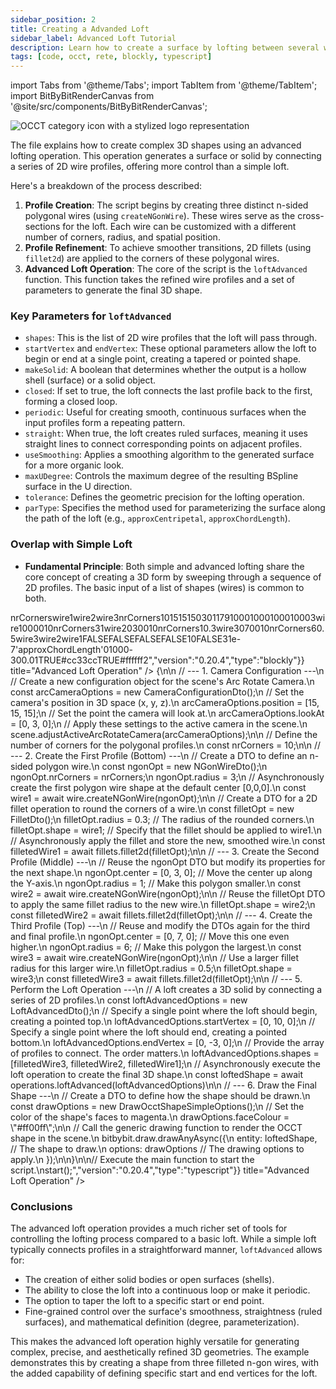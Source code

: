 ```yaml
---
sidebar_position: 2
title: Creating a Advanded Loft
sidebar_label: Advanced Loft Tutorial
description: Learn how to create a surface by lofting between several wire shapes and use various advanced options that help you make more intricate shapes.
tags: [code, occt, rete, blockly, typescript]
---
```


import Tabs from '@theme/Tabs';
import TabItem from '@theme/TabItem';
import BitByBitRenderCanvas from '@site/src/components/BitByBitRenderCanvas';

<img 
  class="category-icon-small" 
  src="https://s.bitbybit.dev/assets/icons/white/occt-icon.svg" 
  alt="OCCT category icon with a stylized logo representation" 
  title="OCCT category icon" />

The file explains how to create complex 3D shapes using an advanced lofting operation. This operation generates a surface or solid by connecting a series of 2D wire profiles, offering more control than a simple loft.

Here's a breakdown of the process described:

1.  **Profile Creation**: The script begins by creating three distinct n-sided polygonal wires (using `createNGonWire`). These wires serve as the cross-sections for the loft. Each wire can be customized with a different number of corners, radius, and spatial position.
2.  **Profile Refinement**: To achieve smoother transitions, 2D fillets (using `fillet2d`) are applied to the corners of these polygonal wires.
3.  **Advanced Loft Operation**: The core of the script is the `loftAdvanced` function. This function takes the refined wire profiles and a set of parameters to generate the final 3D shape.

### Key Parameters for `loftAdvanced`

*   `shapes`: This is the list of 2D wire profiles that the loft will pass through.
*   `startVertex` and `endVertex`: These optional parameters allow the loft to begin or end at a single point, creating a tapered or pointed shape.
*   `makeSolid`: A boolean that determines whether the output is a hollow shell (surface) or a solid object.
*   `closed`: If set to true, the loft connects the last profile back to the first, forming a closed loop.
*   `periodic`: Useful for creating smooth, continuous surfaces when the input profiles form a repeating pattern.
*   `straight`: When true, the loft creates ruled surfaces, meaning it uses straight lines to connect corresponding points on adjacent profiles.
*   `useSmoothing`: Applies a smoothing algorithm to the generated surface for a more organic look.
*   `maxUDegree`: Controls the maximum degree of the resulting BSpline surface in the U direction.
*   `tolerance`: Defines the geometric precision for the lofting operation.
*   `parType`: Specifies the method used for parameterizing the surface along the path of the loft (e.g., `approxCentripetal`, `approxChordLength`).

### Overlap with Simple Loft

*   **Fundamental Principle**: Both simple and advanced lofting share the core concept of creating a 3D form by sweeping through a sequence of 2D profiles. The basic input of a list of shapes (wires) is common to both.

<Tabs groupId="vectors-live-examples">
<TabItem value="rete" label="Rete">
    <BitByBitRenderCanvas
    requireManualStart={true}
    script={{"script":"{\"id\":\"rete-v2-json\",\"nodes\":{\"5b0a2e7a36e52bc6\":{\"id\":\"5b0a2e7a36e52bc6\",\"name\":\"bitbybit.vector.vectorXYZ\",\"customName\":\"vector xyz\",\"async\":false,\"drawable\":true,\"data\":{\"genericNodeData\":{\"hide\":true,\"oneOnOne\":false,\"flatten\":0,\"forceExecution\":false},\"x\":0,\"y\":3,\"z\":0},\"inputs\":{},\"position\":[-294.44305408107294,625.494016393214]},\"31cc8830d0d5b8d6\":{\"id\":\"31cc8830d0d5b8d6\",\"name\":\"bitbybit.vector.vectorXYZ\",\"customName\":\"vector xyz\",\"async\":false,\"drawable\":true,\"data\":{\"genericNodeData\":{\"hide\":true,\"oneOnOne\":false,\"flatten\":0,\"forceExecution\":false},\"x\":0,\"y\":7,\"z\":0},\"inputs\":{},\"position\":[-297.9642807136139,1019.3121779042008]},\"8bd8f5d69c0ee3d9\":{\"id\":\"8bd8f5d69c0ee3d9\",\"name\":\"bitbybit.lists.createList\",\"customName\":\"create list\",\"data\":{},\"inputs\":{\"listElements\":{\"connections\":[{\"node\":\"11be4dd28dcd4b33\",\"output\":\"result\",\"data\":{}},{\"node\":\"3522cf5d866d7d91\",\"output\":\"result\",\"data\":{}},{\"node\":\"d469db5335ea3400\",\"output\":\"result\",\"data\":{}}]}},\"position\":[1276.7110950696322,648.5670623793434]},\"71104a241cda7a83\":{\"id\":\"71104a241cda7a83\",\"name\":\"bitbybit.draw.drawAnyAsync\",\"customName\":\"draw any async\",\"async\":true,\"drawable\":true,\"data\":{\"genericNodeData\":{\"hide\":false,\"oneOnOne\":false,\"flatten\":0,\"forceExecution\":false}},\"inputs\":{\"options\":{\"connections\":[{\"node\":\"2b01c4bcdaa8b222\",\"output\":\"result\",\"data\":{}}]},\"entity\":{\"connections\":[{\"node\":\"e589c6b135aa1393\",\"output\":\"result\",\"data\":{}}]}},\"position\":[2216.0217964086746,945.9977380414867]},\"2b01c4bcdaa8b222\":{\"id\":\"2b01c4bcdaa8b222\",\"name\":\"bitbybit.draw.optionsOcctShapeSimple\",\"customName\":\"options occt shape simple\",\"async\":false,\"drawable\":false,\"data\":{\"genericNodeData\":{\"hide\":false,\"oneOnOne\":false,\"flatten\":0,\"forceExecution\":false},\"precision\":0.008,\"drawFaces\":true,\"faceColour\":\"#8000ff\",\"drawEdges\":true,\"edgeColour\":\"#ffffff\",\"edgeWidth\":2},\"inputs\":{},\"position\":[1690.6871109875997,1317.9796252756155]},\"e589c6b135aa1393\":{\"id\":\"e589c6b135aa1393\",\"name\":\"bitbybit.occt.operations.loftAdvanced\",\"customName\":\"loft advanced\",\"async\":true,\"drawable\":true,\"data\":{\"genericNodeData\":{\"hide\":true,\"oneOnOne\":false,\"flatten\":0,\"forceExecution\":false},\"makeSolid\":false,\"closed\":false,\"periodic\":false,\"straight\":false,\"nrPeriodicSections\":10,\"useSmoothing\":false,\"maxUDegree\":3,\"tolerance\":1e-7,\"parType\":\"approxCentripetal\"},\"inputs\":{\"shapes\":{\"connections\":[{\"node\":\"8bd8f5d69c0ee3d9\",\"output\":\"list\",\"data\":{}}]},\"startVertex\":{\"connections\":[{\"node\":\"e00b530f027cb3cf\",\"output\":\"result\",\"data\":{}}]},\"endVertex\":{\"connections\":[{\"node\":\"8dd22a99e9b89b2c\",\"output\":\"result\",\"data\":{}}]}},\"position\":[1682.426755659047,607.1297407593821]},\"8743a42520c8d1c3\":{\"id\":\"8743a42520c8d1c3\",\"name\":\"bitbybit.occt.shapes.wire.createNGonWire\",\"customName\":\"ngon wire\",\"async\":true,\"drawable\":true,\"data\":{\"genericNodeData\":{\"hide\":true,\"oneOnOne\":false,\"flatten\":0,\"forceExecution\":false},\"center\":[0,0,0],\"direction\":[0,1,0],\"nrCorners\":6,\"radius\":3},\"inputs\":{\"nrCorners\":{\"connections\":[{\"node\":\"64f3dc2622aaf590\",\"output\":\"result\",\"data\":{}}]}},\"position\":[442.8040971986445,241.22876028466678]},\"ac432e5d7a5200e3\":{\"id\":\"ac432e5d7a5200e3\",\"name\":\"bitbybit.occt.shapes.wire.createNGonWire\",\"customName\":\"ngon wire\",\"async\":true,\"drawable\":true,\"data\":{\"genericNodeData\":{\"hide\":true,\"oneOnOne\":false,\"flatten\":0,\"forceExecution\":false},\"center\":[0,0,0],\"direction\":[0,1,0],\"nrCorners\":6,\"radius\":1},\"inputs\":{\"center\":{\"connections\":[{\"node\":\"5b0a2e7a36e52bc6\",\"output\":\"result\",\"data\":{}}]},\"nrCorners\":{\"connections\":[{\"node\":\"64f3dc2622aaf590\",\"output\":\"result\",\"data\":{}}]}},\"position\":[442.3146113374279,621.9002839093048]},\"c5e492a02fd8859d\":{\"id\":\"c5e492a02fd8859d\",\"name\":\"bitbybit.occt.shapes.wire.createNGonWire\",\"customName\":\"ngon wire\",\"async\":true,\"drawable\":true,\"data\":{\"genericNodeData\":{\"hide\":true,\"oneOnOne\":false,\"flatten\":0,\"forceExecution\":false},\"center\":[0,0,0],\"direction\":[0,1,0],\"nrCorners\":6,\"radius\":6},\"inputs\":{\"center\":{\"connections\":[{\"node\":\"31cc8830d0d5b8d6\",\"output\":\"result\",\"data\":{}}]},\"nrCorners\":{\"connections\":[{\"node\":\"64f3dc2622aaf590\",\"output\":\"result\",\"data\":{}}]}},\"position\":[443.91583594610427,1006.2290060921524]},\"3522cf5d866d7d91\":{\"id\":\"3522cf5d866d7d91\",\"name\":\"bitbybit.occt.fillets.fillet2d\",\"customName\":\"fillet 2d\",\"async\":true,\"drawable\":true,\"data\":{\"genericNodeData\":{\"hide\":true,\"oneOnOne\":false,\"flatten\":0,\"forceExecution\":false},\"radius\":0.3},\"inputs\":{\"shape\":{\"connections\":[{\"node\":\"ac432e5d7a5200e3\",\"output\":\"result\",\"data\":{}}]}},\"position\":[853.6233508415709,620.7419018219557]},\"64f3dc2622aaf590\":{\"id\":\"64f3dc2622aaf590\",\"name\":\"bitbybit.math.numberSlider\",\"customName\":\"number slider\",\"data\":{\"options\":{\"min\":3,\"max\":10,\"step\":1,\"width\":350,\"updateOnDrag\":false},\"number\":10},\"inputs\":{},\"position\":[-541.8367158412975,362.3552015537263]},\"d469db5335ea3400\":{\"id\":\"d469db5335ea3400\",\"name\":\"bitbybit.occt.fillets.fillet2d\",\"customName\":\"fillet 2d\",\"async\":true,\"drawable\":true,\"data\":{\"genericNodeData\":{\"hide\":true,\"oneOnOne\":false,\"flatten\":0,\"forceExecution\":false},\"radius\":1},\"inputs\":{\"shape\":{\"connections\":[{\"node\":\"8743a42520c8d1c3\",\"output\":\"result\",\"data\":{}}]}},\"position\":[851.3977807392785,238.02015166684114]},\"11be4dd28dcd4b33\":{\"id\":\"11be4dd28dcd4b33\",\"name\":\"bitbybit.occt.fillets.fillet2d\",\"customName\":\"fillet 2d\",\"async\":true,\"drawable\":true,\"data\":{\"genericNodeData\":{\"hide\":true,\"oneOnOne\":false,\"flatten\":0,\"forceExecution\":false},\"radius\":0.5},\"inputs\":{\"shape\":{\"connections\":[{\"node\":\"c5e492a02fd8859d\",\"output\":\"result\",\"data\":{}}]}},\"position\":[852.7507275204114,1002.0571428632672]},\"e00b530f027cb3cf\":{\"id\":\"e00b530f027cb3cf\",\"name\":\"bitbybit.vector.vectorXYZ\",\"customName\":\"vector xyz\",\"async\":false,\"drawable\":true,\"data\":{\"genericNodeData\":{\"hide\":true,\"oneOnOne\":false,\"flatten\":0,\"forceExecution\":false},\"x\":0,\"y\":10,\"z\":0},\"inputs\":{},\"position\":[1281.5387853734014,883.3651422481488]},\"8dd22a99e9b89b2c\":{\"id\":\"8dd22a99e9b89b2c\",\"name\":\"bitbybit.vector.vectorXYZ\",\"customName\":\"vector xyz\",\"async\":false,\"drawable\":true,\"data\":{\"genericNodeData\":{\"hide\":true,\"oneOnOne\":false,\"flatten\":0,\"forceExecution\":false},\"x\":0,\"y\":-3,\"z\":0},\"inputs\":{},\"position\":[1281.0131144912798,1233.3391294416137]},\"9419c83e5db4e3ec\":{\"id\":\"9419c83e5db4e3ec\",\"name\":\"bitbybit.babylon.scene.adjustActiveArcRotateCamera\",\"customName\":\"adjust active arc rotate camera\",\"async\":false,\"drawable\":false,\"data\":{\"genericNodeData\":{\"hide\":false,\"oneOnOne\":false,\"flatten\":0,\"forceExecution\":false},\"position\":[10,10,10],\"lookAt\":[0,0,0],\"lowerBetaLimit\":1,\"upperBetaLimit\":179,\"angularSensibilityX\":1000,\"angularSensibilityY\":1000,\"maxZ\":1000,\"panningSensibility\":1000,\"wheelPrecision\":3},\"inputs\":{\"lookAt\":{\"connections\":[{\"node\":\"60cc6a6554a486c3\",\"output\":\"result\",\"data\":{}}]},\"position\":{\"connections\":[{\"node\":\"2610f0aa01da8491\",\"output\":\"result\",\"data\":{}}]}},\"position\":[446.1321692664079,1396.818212894413]},\"60cc6a6554a486c3\":{\"id\":\"60cc6a6554a486c3\",\"name\":\"bitbybit.vector.vectorXYZ\",\"customName\":\"vector xyz\",\"async\":false,\"drawable\":true,\"data\":{\"genericNodeData\":{\"hide\":true,\"oneOnOne\":false,\"flatten\":0,\"forceExecution\":false},\"x\":0,\"y\":3,\"z\":0},\"inputs\":{},\"position\":[-302.7615363793083,1739.5547926387696]},\"2610f0aa01da8491\":{\"id\":\"2610f0aa01da8491\",\"name\":\"bitbybit.vector.vectorXYZ\",\"customName\":\"vector xyz\",\"async\":false,\"drawable\":true,\"data\":{\"genericNodeData\":{\"hide\":true,\"oneOnOne\":false,\"flatten\":0,\"forceExecution\":false},\"x\":15,\"y\":15,\"z\":15},\"inputs\":{},\"position\":[-302.43034583359827,1401.0514769387867]}}}","version":"0.20.4","type":"rete"}}
    title="Advanced Loft Operation"
    />
</TabItem>
<TabItem value="blockly" label="Blockly">
  <BitByBitRenderCanvas
    requireManualStart={true}
    script={{"script":"<xml xmlns=\"https://developers.google.com/blockly/xml\"><variables><variable id=\"/zg8,D_FA*vR}[cBcgW/\">nrCorners</variable><variable id=\"JZ((:rO6/O@vdWNctJER\">wire1</variable><variable id=\"rGzY+7?vH.:{Mb~MNA,x\">wire2</variable><variable id=\",DPb!`UqN3!D?48Th0xL\">wire3</variable></variables><block type=\"variables_set\" id=\"piOe?bod_s)|a_@S+ai,\" x=\"-159\" y=\"-660\"><field name=\"VAR\" id=\"/zg8,D_FA*vR}[cBcgW/\">nrCorners</field><value name=\"VALUE\"><block type=\"math_number\" id=\"2Q6u8e#sRHwziW?nRcUj\"><field name=\"NUM\">10</field></block></value><next><block type=\"bitbybit.babylon.scene.adjustActiveArcRotateCamera\" id=\"6+tV-byjMBXS-#z_4:}$\"><value name=\"Position\"><block type=\"bitbybit.point.pointXYZ\" id=\".`OdoY!24Dk.|wcr5}hP\"><value name=\"X\"><block type=\"math_number\" id=\"~,J;t-Dyd.O~7k#ej2uS\"><field name=\"NUM\">15</field></block></value><value name=\"Y\"><block type=\"math_number\" id=\"feV(B*0N2$Gz1WYQ!YIh\"><field name=\"NUM\">15</field></block></value><value name=\"Z\"><block type=\"math_number\" id=\"T+!8G.kbl%jmd8f*-mRo\"><field name=\"NUM\">15</field></block></value></block></value><value name=\"LookAt\"><block type=\"bitbybit.point.pointXYZ\" id=\"sN:gG`_IBIF]P)pJIuJX\"><value name=\"X\"><block type=\"math_number\" id=\"JBK1xq[HbuCR)JyEU9Ky\"><field name=\"NUM\">0</field></block></value><value name=\"Y\"><block type=\"math_number\" id=\"k;D]X%?hE8z3*[-*Fhk9\"><field name=\"NUM\">3</field></block></value><value name=\"Z\"><block type=\"math_number\" id=\"q[W03`j,(9hq/Wm?@s^o\"><field name=\"NUM\">0</field></block></value></block></value><value name=\"LowerBetaLimit\"><block type=\"math_number\" id=\"Te`o9eH$`.Q:aQhr7+xN\"><field name=\"NUM\">1</field></block></value><value name=\"UpperBetaLimit\"><block type=\"math_number\" id=\"~~WX[k,MWa|1hJ]Qv^)Y\"><field name=\"NUM\">179</field></block></value><value name=\"AngularSensibilityX\"><block type=\"math_number\" id=\"7|xG%lBRxD(@,r8yU.dl\"><field name=\"NUM\">1000</field></block></value><value name=\"AngularSensibilityY\"><block type=\"math_number\" id=\"2)3[I3ny`Q}FB%Xj!AuW\"><field name=\"NUM\">1000</field></block></value><value name=\"MaxZ\"><block type=\"math_number\" id=\"@VAWYdt3|%!mPV_L}?`X\"><field name=\"NUM\">1000</field></block></value><value name=\"PanningSensibility\"><block type=\"math_number\" id=\"w7|],li%SOc8[Rx2,d*V\"><field name=\"NUM\">1000</field></block></value><value name=\"WheelPrecision\"><block type=\"math_number\" id=\":~wM}(Z4u_YvOof,BRT/\"><field name=\"NUM\">3</field></block></value><next><block type=\"variables_set\" id=\")PTsn]7I#0~G@^FZoBUD\"><field name=\"VAR\" id=\"JZ((:rO6/O@vdWNctJER\">wire1</field><value name=\"VALUE\"><block type=\"bitbybit.occt.fillets.fillet2d\" id=\"g.pVTy:o{KHs;dnBZEK+\"><value name=\"Shape\"><block type=\"bitbybit.occt.shapes.wire.createNGonWire\" id=\"}Wq;3dWp($;~h2gi9V7j\"><value name=\"Center\"><block type=\"bitbybit.point.pointXYZ\" id=\"eNMadH@?.O/+%BxHp.kw\"><value name=\"X\"><block type=\"math_number\" id=\"U}Amrp_JNn~5JzKg{Qx:\"><field name=\"NUM\">0</field></block></value><value name=\"Y\"><block type=\"math_number\" id=\"E,?i;YD;Olo.k=_#94iC\"><field name=\"NUM\">0</field></block></value><value name=\"Z\"><block type=\"math_number\" id=\"5AKo;,H{3!{Zr8t=@CRx\"><field name=\"NUM\">0</field></block></value></block></value><value name=\"Direction\"><block type=\"bitbybit.vector.vectorXYZ\" id=\"V)%I8X:/K@U7vNzxHWq0\"><value name=\"X\"><block type=\"math_number\" id=\"3sDEpQQhm9{SaX/nhUZ9\"><field name=\"NUM\">0</field></block></value><value name=\"Y\"><block type=\"math_number\" id=\"}V((hWhY.=m(.k(_qwip\"><field name=\"NUM\">1</field></block></value><value name=\"Z\"><block type=\"math_number\" id=\"(.8Zz7mwBqKJS|G@Z8IL\"><field name=\"NUM\">0</field></block></value></block></value><value name=\"NrCorners\"><block type=\"variables_get\" id=\"]R|h5k{mi8Y-2L[^q)%O\"><field name=\"VAR\" id=\"/zg8,D_FA*vR}[cBcgW/\">nrCorners</field></block></value><value name=\"Radius\"><block type=\"math_number\" id=\"Ue]#yK8Z~H.F.94qfv%g\"><field name=\"NUM\">3</field></block></value></block></value><value name=\"Radius\"><block type=\"math_number\" id=\"Y6ly6hI7Bu+e2hL_UT^h\"><field name=\"NUM\">1</field></block></value></block></value><next><block type=\"variables_set\" id=\"w(lP~`Rvj^ZAsw5TK9Ww\"><field name=\"VAR\" id=\"rGzY+7?vH.:{Mb~MNA,x\">wire2</field><value name=\"VALUE\"><block type=\"bitbybit.occt.fillets.fillet2d\" id=\"ZY@$Vo.A|Z+f_0w-@x+|\"><value name=\"Shape\"><block type=\"bitbybit.occt.shapes.wire.createNGonWire\" id=\"pLUO6I2%wynp~$2MKuz}\"><value name=\"Center\"><block type=\"bitbybit.point.pointXYZ\" id=\"%_R%f.?Ay76L8;syhN^W\"><value name=\"X\"><block type=\"math_number\" id=\"5/l0kr659W3uyMVj(*cc\"><field name=\"NUM\">0</field></block></value><value name=\"Y\"><block type=\"math_number\" id=\"1N0!@h0cT{6.N${Lqvr!\"><field name=\"NUM\">3</field></block></value><value name=\"Z\"><block type=\"math_number\" id=\"G/Z~W,zL-1m[:0N*/R,j\"><field name=\"NUM\">0</field></block></value></block></value><value name=\"Direction\"><block type=\"bitbybit.vector.vectorXYZ\" id=\"e9ch9tx]pRD?z+T$ghLy\"><value name=\"X\"><block type=\"math_number\" id=\"@Py-c1/mbo+e]4{lZU-+\"><field name=\"NUM\">0</field></block></value><value name=\"Y\"><block type=\"math_number\" id=\"c~wr-)TfPLw/-IMhcS}-\"><field name=\"NUM\">1</field></block></value><value name=\"Z\"><block type=\"math_number\" id=\"su?Nz06#(;O-LJvvMhAl\"><field name=\"NUM\">0</field></block></value></block></value><value name=\"NrCorners\"><block type=\"variables_get\" id=\"L`q|roFLi%ycKN,}+FHD\"><field name=\"VAR\" id=\"/zg8,D_FA*vR}[cBcgW/\">nrCorners</field></block></value><value name=\"Radius\"><block type=\"math_number\" id=\"Ags(i.*W?%3$5]s0%(;$\"><field name=\"NUM\">1</field></block></value></block></value><value name=\"Radius\"><block type=\"math_number\" id=\"j1QrN{dS9gb{3gdoxxkO\"><field name=\"NUM\">0.3</field></block></value></block></value><next><block type=\"variables_set\" id=\"l1`Bo/VDhv=,rVEQ*pu_\"><field name=\"VAR\" id=\",DPb!`UqN3!D?48Th0xL\">wire3</field><value name=\"VALUE\"><block type=\"bitbybit.occt.fillets.fillet2d\" id=\"#bfp15x-F(84J~zRcMdx\"><value name=\"Shape\"><block type=\"bitbybit.occt.shapes.wire.createNGonWire\" id=\"L)u9[;eA4A-pb:/;PSp4\"><value name=\"Center\"><block type=\"bitbybit.point.pointXYZ\" id=\"~(:sqgeI6jHGzsrG3ZxS\"><value name=\"X\"><block type=\"math_number\" id=\"[PdbC)!:D/y?n*kJ0ZCL\"><field name=\"NUM\">0</field></block></value><value name=\"Y\"><block type=\"math_number\" id=\"|{7qE9G.`{l9$_}}qaxy\"><field name=\"NUM\">7</field></block></value><value name=\"Z\"><block type=\"math_number\" id=\"JY@^RZA~fl^OKzsyz|N3\"><field name=\"NUM\">0</field></block></value></block></value><value name=\"Direction\"><block type=\"bitbybit.vector.vectorXYZ\" id=\"xd:s[yY6n`ud;{a*#4,[\"><value name=\"X\"><block type=\"math_number\" id=\"wB@+Zeh0-+xsxA0)!CM^\"><field name=\"NUM\">0</field></block></value><value name=\"Y\"><block type=\"math_number\" id=\"t=1eCU0nTvG8blcPWE^_\"><field name=\"NUM\">1</field></block></value><value name=\"Z\"><block type=\"math_number\" id=\"$B/07[E^wrPGyQecmt7N\"><field name=\"NUM\">0</field></block></value></block></value><value name=\"NrCorners\"><block type=\"variables_get\" id=\"C_QviGD.r*1x=9:i+HT4\"><field name=\"VAR\" id=\"/zg8,D_FA*vR}[cBcgW/\">nrCorners</field></block></value><value name=\"Radius\"><block type=\"math_number\" id=\"]1e`GY~oWV[Nfb(7F[%t\"><field name=\"NUM\">6</field></block></value></block></value><value name=\"Radius\"><block type=\"math_number\" id=\"fv%5#y9CHRnAWy~uyC$~\"><field name=\"NUM\">0.5</field></block></value></block></value><next><block type=\"bitbybit.draw.drawAnyAsyncNoReturn\" id=\")uBG-jwTCL+g|{]aSaxT\"><value name=\"Entity\"><block type=\"bitbybit.occt.operations.loftAdvanced\" id=\"9lit#kMat[hwXI;@lzqw\"><value name=\"Shapes\"><block type=\"lists_create_with\" id=\"~ovfVMx=${1uCN!2bmWD\"><mutation items=\"3\"></mutation><value name=\"ADD0\"><block type=\"variables_get\" id=\"7g{Le$r7XXf1@w)exxKs\"><field name=\"VAR\" id=\",DPb!`UqN3!D?48Th0xL\">wire3</field></block></value><value name=\"ADD1\"><block type=\"variables_get\" id=\"*=m:OUQ`RMfj4{h2u2{}\"><field name=\"VAR\" id=\"rGzY+7?vH.:{Mb~MNA,x\">wire2</field></block></value><value name=\"ADD2\"><block type=\"variables_get\" id=\"g~:fJa:9.5_cO2!9X59U\"><field name=\"VAR\" id=\"JZ((:rO6/O@vdWNctJER\">wire1</field></block></value></block></value><value name=\"MakeSolid\"><block type=\"logic_boolean\" id=\"zg4HwD8tFAuvT67O0i7u\"><field name=\"BOOL\">FALSE</field></block></value><value name=\"Closed\"><block type=\"logic_boolean\" id=\"KIwa|:%hL~r;q2deT9I3\"><field name=\"BOOL\">FALSE</field></block></value><value name=\"Periodic\"><block type=\"logic_boolean\" id=\"DP+gD.Ke8ok_0pIO4T5~\"><field name=\"BOOL\">FALSE</field></block></value><value name=\"Straight\"><block type=\"logic_boolean\" id=\"Upxq1C%Fv6}YRrO84X,/\"><field name=\"BOOL\">FALSE</field></block></value><value name=\"NrPeriodicSections\"><block type=\"math_number\" id=\"XZz$[HL:Xuryy{a(GENG\"><field name=\"NUM\">10</field></block></value><value name=\"UseSmoothing\"><block type=\"logic_boolean\" id=\"/SS@.,JW{EQ`.|r_!0,~\"><field name=\"BOOL\">FALSE</field></block></value><value name=\"MaxUDegree\"><block type=\"math_number\" id=\"7IO(q*Ebg{vRIU;{*KGP\"><field name=\"NUM\">3</field></block></value><value name=\"Tolerance\"><block type=\"math_number\" id=\"(ubk[IN94i|G*x7L5c-^\"><field name=\"NUM\">1e-7</field></block></value><value name=\"ParType\"><block type=\"bitbybit.occt.enums.approxParametrizationTypeEnum\" id=\"lG3k_dsR!H[zk[(EnH:M\"><field name=\"bitbybit.occt.enums.approxParametrizationTypeEnum\">'approxChordLength'</field></block></value><value name=\"StartVertex\"><block type=\"bitbybit.point.pointXYZ\" id=\"#P_(Tw;P|(muv14U?jZ{\"><value name=\"X\"><block type=\"math_number\" id=\"Q(`IQiT](/;MX61e{`pH\"><field name=\"NUM\">0</field></block></value><value name=\"Y\"><block type=\"math_number\" id=\"T}u45Dq(-Ste.`7A%IqN\"><field name=\"NUM\">10</field></block></value><value name=\"Z\"><block type=\"math_number\" id=\"se?m39ts*VL9GhEG[utI\"><field name=\"NUM\">0</field></block></value></block></value><value name=\"EndVertex\"><block type=\"bitbybit.point.pointXYZ\" id=\"=N|F.o?LJNK4.ptpC?eS\"><value name=\"X\"><block type=\"math_number\" id=\"tj6@e?fk/-izXAsbH`WD\"><field name=\"NUM\">0</field></block></value><value name=\"Y\"><block type=\"math_number\" id=\"!IR!AiQBppdEj#2S;aY;\"><field name=\"NUM\">-3</field></block></value><value name=\"Z\"><block type=\"math_number\" id=\"3rJ~c6-`y$v:.8C9KG69\"><field name=\"NUM\">0</field></block></value></block></value></block></value><value name=\"Options\"><block type=\"bitbybit.draw.optionsOcctShapeSimple\" id=\":]@sAcs$+4,-pL/6ybQ}\"><value name=\"Precision\"><block type=\"math_number\" id=\":cIkpc@6oyrPnD@Iyvld\"><field name=\"NUM\">0.01</field></block></value><value name=\"DrawFaces\"><block type=\"logic_boolean\" id=\"tps2;z0[=VO@*@^v)*t@\"><field name=\"BOOL\">TRUE</field></block></value><value name=\"FaceColour\"><block type=\"colour_picker\" id=\"WFix-KQ72/hvI|8VG)hn\"><field name=\"COLOUR\">#cc33cc</field></block></value><value name=\"DrawEdges\"><block type=\"logic_boolean\" id=\"mbdm|Iun/K0m2Y70eYP6\"><field name=\"BOOL\">TRUE</field></block></value><value name=\"EdgeColour\"><block type=\"colour_picker\" id=\"k$c?2KyWi$~CkiD]HK*g\"><field name=\"COLOUR\">#ffffff</field></block></value><value name=\"EdgeWidth\"><block type=\"math_number\" id=\"5w1hI~4|N{e1%3TrIPO9\"><field name=\"NUM\">2</field></block></value></block></value></block></next></block></next></block></next></block></next></block></next></block></xml>","version":"0.20.4","type":"blockly"}}
    title="Advanced Loft Operation"
    />
</TabItem>
<TabItem value="typescript" label="TypeScript">
<BitByBitRenderCanvas
    requireManualStart={true}
    script={{"script":"\n// Import DTOs for configuring various operations. DTOs are objects used to pass data.\n// Import camera configuration for setting up the scene view.\nconst { CameraConfigurationDto } = Bit.Inputs.BabylonScene;\n// Import DTOs for OpenCASCADE (OCCT) geometric modeling: creating polygons, fillets, and lofts.\nconst { NGonWireDto, FilletDto, LoftAdvancedDto } = Bit.Inputs.OCCT;\n// Import DTO for specifying drawing options, like color and opacity.\nconst { DrawOcctShapeSimpleOptions } = Bit.Inputs.Draw;\n// Import a specific type for an OCCT wire, ensuring type safety in our code.\ntype TopoDSWirePointer = Bit.Inputs.OCCT.TopoDSWirePointer;\n\n// Destructure the bitbybit API to get direct access to its main modules.\n// 'scene' provides access to Babylon.js scene controls.\nconst { scene } = bitbybit.babylon;\n// 'wire', 'fillets', and 'operations' are part of the OCCT module for creating and manipulating shapes.\nconst { wire } = bitbybit.occt.shapes;\nconst { fillets, operations } = bitbybit.occt;\n\n// Define an asynchronous function to execute the main logic.\n// Using async/await is necessary because geometry creation and drawing are non-blocking operations.\nconst start = async () => {\n\n    // --- 1. Camera Configuration ---\n    // Create a new configuration object for the scene's Arc Rotate Camera.\n    const arcCameraOptions = new CameraConfigurationDto();\n    // Set the camera's position in 3D space (x, y, z).\n    arcCameraOptions.position = [15, 15, 15];\n    // Set the point the camera will look at.\n    arcCameraOptions.lookAt = [0, 3, 0];\n    // Apply these settings to the active camera in the scene.\n    scene.adjustActiveArcRotateCamera(arcCameraOptions);\n\n    // Define the number of corners for the polygonal profiles.\n    const nrCorners = 10;\n\n    // --- 2. Create the First Profile (Bottom) ---\n    // Create a DTO to define an n-sided polygon wire.\n    const ngonOpt = new NGonWireDto();\n    ngonOpt.nrCorners = nrCorners;\n    ngonOpt.radius = 3;\n    // Asynchronously create the first polygon wire shape at the default center [0,0,0].\n    const wire1 = await wire.createNGonWire(ngonOpt);\n\n    // Create a DTO for a 2D fillet operation to round the corners of a wire.\n    const filletOpt = new FilletDto<TopoDSWirePointer>();\n    filletOpt.radius = 0.3; // The radius of the rounded corners.\n    filletOpt.shape = wire1; // Specify that the fillet should be applied to wire1.\n    // Asynchronously apply the fillet and store the new, smoothed wire.\n    const filletedWire1 = await fillets.fillet2d(filletOpt);\n\n    // --- 3. Create the Second Profile (Middle) ---\n    // Reuse the ngonOpt DTO but modify its properties for the next shape.\n    ngonOpt.center = [0, 3, 0]; // Move the center up along the Y-axis.\n    ngonOpt.radius = 1; // Make this polygon smaller.\n    const wire2 = await wire.createNGonWire(ngonOpt);\n\n    // Reuse the filletOpt DTO to apply the same fillet radius to the new wire.\n    filletOpt.shape = wire2;\n    const filletedWire2 = await fillets.fillet2d(filletOpt);\n\n    // --- 4. Create the Third Profile (Top) ---\n    // Reuse and modify the DTOs again for the third and final profile.\n    ngonOpt.center = [0, 7, 0]; // Move this one even higher.\n    ngonOpt.radius = 6; // Make this polygon the largest.\n    const wire3 = await wire.createNGonWire(ngonOpt);\n\n    // Use a larger fillet radius for this larger wire.\n    filletOpt.radius = 0.5;\n    filletOpt.shape = wire3;\n    const filletedWire3 = await fillets.fillet2d(filletOpt);\n\n    // --- 5. Perform the Loft Operation ---\n    // A loft creates a 3D solid by connecting a series of 2D profiles.\n    const loftAdvancedOptions = new LoftAdvancedDto<TopoDSWirePointer>();\n    // Specify a single point where the loft should begin, creating a pointed top.\n    loftAdvancedOptions.startVertex = [0, 10, 0];\n    // Specify a single point where the loft should end, creating a pointed bottom.\n    loftAdvancedOptions.endVertex = [0, -3, 0];\n    // Provide the array of profiles to connect. The order matters.\n    loftAdvancedOptions.shapes = [filletedWire3, filletedWire2, filletedWire1];\n    // Asynchronously execute the loft operation to create the final 3D shape.\n    const loftedShape = await operations.loftAdvanced(loftAdvancedOptions)\n\n    // --- 6. Draw the Final Shape ---\n    // Create a DTO to define how the shape should be drawn.\n    const drawOptions = new DrawOcctShapeSimpleOptions();\n    // Set the color of the shape's faces to magenta.\n    drawOptions.faceColour = \"#ff00ff\";\n\n    // Call the generic drawing function to render the OCCT shape in the scene.\n    bitbybit.draw.drawAnyAsync({\n        entity: loftedShape, // The shape to draw.\n        options: drawOptions  // The drawing options to apply.\n    });\n\n}\n\n// Execute the main function to start the script.\nstart();","version":"0.20.4","type":"typescript"}}
    title="Advanced Loft Operation"
    />
</TabItem>
</Tabs>

### Conclusions

The advanced loft operation provides a much richer set of tools for controlling the lofting process compared to a basic loft. While a simple loft typically connects profiles in a straightforward manner, `loftAdvanced` allows for:

*   The creation of either solid bodies or open surfaces (shells).
*   The ability to close the loft into a continuous loop or make it periodic.
*   The option to taper the loft to a specific start or end point.
*   Fine-grained control over the surface's smoothness, straightness (ruled surfaces), and mathematical definition (degree, parameterization).

This makes the advanced loft operation highly versatile for generating complex, precise, and aesthetically refined 3D geometries. The example demonstrates this by creating a shape from three filleted n-gon wires, with the added capability of defining specific start and end vertices for the loft.

